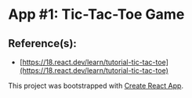 # App #1: Tic-Tac-Toe Game

## Reference(s):

- [https://18.react.dev/learn/tutorial-tic-tac-toe](https://18.react.dev/learn/tutorial-tic-tac-toe)

This project was bootstrapped with [Create React App](https://github.com/facebook/create-react-app).
